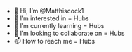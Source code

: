- 👋 Hi, I’m @Matthiscock1
- 👀 I’m interested in = Hubs
- 🌱 I’m currently learning = Hubs
- 💞️ I’m looking to collaborate on = Hubs
- 📫 How to reach me = Hubs

<!---
Matthiscock1/Matthiscock1 is a ✨ special ✨ repository because its `README.md` (this file) appears on your GitHub profile.
You can click the Preview link to take a look at your changes.
--->
